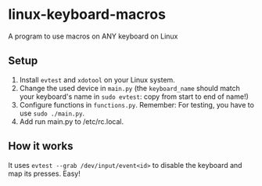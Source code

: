 # linux-keyboard-macros
A program to use macros on ANY keyboard on Linux

## Setup
1) Install `evtest` and `xdotool` on your Linux system.
2) Change the used device in `main.py` (the `keyboard_name` should match your keyboard's name in `sudo evtest`: copy from start to end of name!)
3) Configure functions in `functions.py`. Remember: For testing, you have to use `sudo ./main.py`.
4) Add run main.py to /etc/rc.local.

## How it works
It uses `evtest --grab /dev/input/event<id>` to disable the keyboard and map its presses.
Easy!